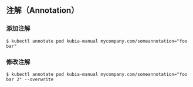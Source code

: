 ## 注解（Annotation）

### 添加注解

```shell
$ kubectl annotate pod kubia-manual mycompany.com/someannotation="foo bar"
```

### 修改注解

```shell
$ kubectl annotate pod kubia-manual mycompany.com/someannotation="foo bar 2" --overwrite
```

